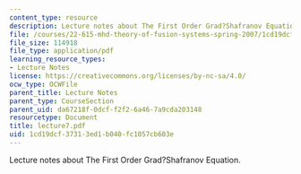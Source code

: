 ```yaml
---
content_type: resource
description: Lecture notes about The First Order Grad?Shafranov Equation.
file: /courses/22-615-mhd-theory-of-fusion-systems-spring-2007/1cd19dcf37313ed1b040fc1057cb603e_lecture7.pdf
file_size: 114918
file_type: application/pdf
learning_resource_types:
- Lecture Notes
license: https://creativecommons.org/licenses/by-nc-sa/4.0/
ocw_type: OCWFile
parent_title: Lecture Notes
parent_type: CourseSection
parent_uid: da67218f-0dcf-f2f2-6a46-7a9cda203148
resourcetype: Document
title: lecture7.pdf
uid: 1cd19dcf-3731-3ed1-b040-fc1057cb603e
---
```

Lecture notes about The First Order Grad?Shafranov Equation.